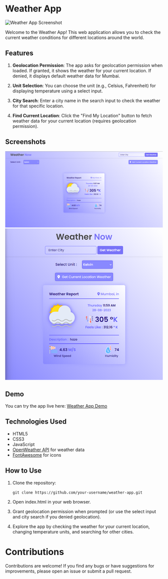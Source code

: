 # Weather App

![Weather App Screenshot](screenshots/weather-app-screenshot.png)

Welcome to the Weather App! This web application allows you to check the current weather conditions for different locations around the world.

## Features

1. **Geolocation Permission**: The app asks for geolocation permission when loaded. If granted, it shows the weather for your current location. If denied, it displays default weather data for Mumbai.

2. **Unit Selection**: You can choose the unit (e.g., Celsius, Fahrenheit) for displaying temperature using a select input.

3. **City Search**: Enter a city name in the search input to check the weather for that specific location.

4. **Find Current Location**: Click the "Find My Location" button to fetch weather data for your current location (requires geolocation permission).

## Screenshots

![Screenshot 1](images/screenshot1.png)
![Screenshot 2](images/screenshot2.png)

## Demo

You can try the app live here: [Weather App Demo](https://weathernowbyabhi.netlify.app)

## Technologies Used

- HTML5
- CSS3
- JavaScript
- [OpenWeather API](https://openweathermap.org/api) for weather data
- [FontAwesome](https://fontawesome.com/) for icons

## How to Use

1. Clone the repository:

   ```shell
   git clone https://github.com/your-username/weather-app.git

2. Open index.html in your web browser.

3. Grant geolocation permission when prompted (or use the select input and city search if you denied geolocation).

4. Explore the app by checking the weather for your current location, changing temperature units, and searching for other cities.

# Contributions

Contributions are welcome! If you find any bugs or have suggestions for improvements, please open an issue or submit a pull request.